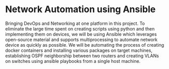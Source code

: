 # Network Automation using Ansible

Bringing DevOps and Networking at one platform in this project. To eliminate the large time spent on creating scripts using python and then implementing them on devices, we will be using Ansible which leverages open-source material and supports multiprocessing to automate network device as quickly as possible. We will be automating the process of creating docker containers and installing various packages on target machines, establishing OSPF neighborship between two routers and creating VLANs on switches using ansible playbooks from a single host machine.
